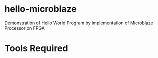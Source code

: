 # hello-microblaze
Demonstration of Hello World Program by implementation of Microblaze Processor on FPGA

# Tools Required
